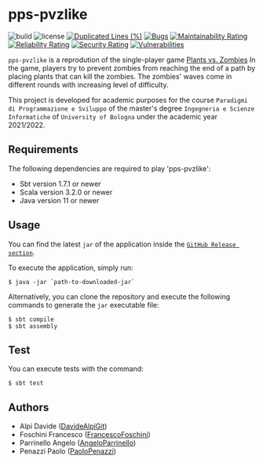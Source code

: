 # pps-pvzlike

![build](https://img.shields.io/github/workflow/status/PaoloPenazzi/pps-pvzlike/CI)
![license](https://img.shields.io/github/license/PaoloPenazzi/pps-pvzlike)
[![Duplicated Lines (%)](https://sonarcloud.io/api/project_badges/measure?project=PaoloPenazzi_pps-pvzlike&metric=duplicated_lines_density)](https://sonarcloud.io/dashboard?id=PaoloPenazzi_pps-pvzlike)
[![Bugs](https://sonarcloud.io/api/project_badges/measure?project=PaoloPenazzi_pps-pvzlike&metric=bugs)](https://sonarcloud.io/dashboard?id=PaoloPenazzi_pps-pvzlike)
[![Maintainability Rating](https://sonarcloud.io/api/project_badges/measure?project=PaoloPenazzi_pps-pvzlike&metric=sqale_rating)](https://sonarcloud.io/dashboard?id=PaoloPenazzi_pps-pvzlike)
[![Reliability Rating](https://sonarcloud.io/api/project_badges/measure?project=PaoloPenazzi_pps-pvzlike&metric=reliability_rating)](https://sonarcloud.io/dashboard?id=PaoloPenazzi_pps-pvzlike)
[![Security Rating](https://sonarcloud.io/api/project_badges/measure?project=PaoloPenazzi_pps-pvzlike&metric=security_rating)](https://sonarcloud.io/dashboard?id=PaoloPenazzi_pps-pvzlike)
[![Vulnerabilities](https://sonarcloud.io/api/project_badges/measure?project=PaoloPenazzi_pps-pvzlike&metric=vulnerabilities)](https://sonarcloud.io/dashboard?id=PaoloPenazzi_pps-pvzlike)

`pps-pvzlike` is a reprodution of the single-player game [Plants vs. Zombies](https://www.ea.com/it-it/games/plants-vs-zombies/plants-vs-zombies)
In the game, players try to prevent zombies from reaching the end of a path by placing plants that can kill the zombies. The zombies' waves come in different rounds with increasing level of difficulty.

This project is developed for academic purposes for the course `Paradigmi di Programmazione e Sviluppo` of the master's degree `Ingegneria e Scienze Informatiche` of `University of Bologna` under the academic year 2021/2022.

## Requirements
The following dependencies are required to play 'pps-pvzlike':
- Sbt version 1.7.1 or newer
- Scala version 3.2.0 or newer
- Java version 11 or newer

## Usage

You can find the latest `jar` of the application inside the [`GitHub Release section`](https://github.com/PaoloPenazzi/pps-pvzlike/releases).

To execute the application, simply run:

```
$ java -jar `path-to-downloaded-jar`
```

Alternatively, you can clone the repository and execute the following commands to generate the `jar` executable file:

```
$ sbt compile
$ sbt assembly
```

## Test

You can execute tests with the command:

```
$ sbt test
```

## Authors
- Alpi Davide ([DavideAlpiGit](https://github.com/DavideAlpiGit))
- Foschini Francesco ([FrancescoFoschini](https://github.com/))
- Parrinello Angelo ([AngeloParrinello](https://github.com/AngeloParrinello))
- Penazzi Paolo ([PaoloPenazzi](https://github.com/PaoloPenazzi))

